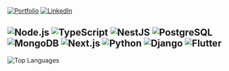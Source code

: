[![Portfolio](https://img.shields.io/badge/Portfolio-000?style=flat&logo=vercel&logoColor=white)](https://antdeveloper.com.br/)
[![LinkedIn](https://img.shields.io/badge/LinkedIn-0A66C2?style=flat&logo=linkedin&logoColor=white)](https://www.linkedin.com/in/antonioribeiroam/)  

![Node.js](https://img.shields.io/badge/-Node.js-05122A?style=flat&logo=node.js)
![TypeScript](https://img.shields.io/badge/-TypeScript-05122A?style=flat&logo=typescript)
![NestJS](https://img.shields.io/badge/-NestJS-E0234E?style=flat&logo=nestjs)
![PostgreSQL](https://img.shields.io/badge/-PostgreSQL-336791?style=flat&logo=postgresql)
![MongoDB](https://img.shields.io/badge/-MongoDB-47A248?style=flat&logo=mongodb)
![Next.js](https://img.shields.io/badge/-Next.js-000?style=flat&logo=nextdotjs)
![Python](https://img.shields.io/badge/-Python-3776AB?style=flat&logo=python&logoColor=white)
![Django](https://img.shields.io/badge/-Django-092E20?style=flat&logo=django)
![Flutter](https://img.shields.io/badge/-Flutter-02569B?style=flat&logo=flutter)
---
![Top Languages](https://github-readme-stats.vercel.app/api/top-langs/?username=AntonioRdC&layout=compact&theme=radical)
